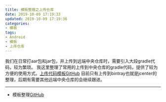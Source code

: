 ```yaml
---
title: 模板整理之上传仓库
date: 2019-10-09 17:19:33
updated: 2019-10-09 17:19:36
categories:
- 模板
tags:
- Android
- 模板
- 上传仓库
---
```


我们在日常打aar包和jar包，并上传到远端中央仓库时，需要引入大段gradle代码，较为繁琐。
我这里整理了常用的上传到中央仓库的gradle代码，提供了较为方便的使用方式。[上传代码模板GitHub]()
目前只有上传到bintray也就是jcenter的整理，后期有需要其他远端中央仓库的会继续跟进。

---

* 模板整理[GitHub](https://github.com/CodePoem/VTemplate)